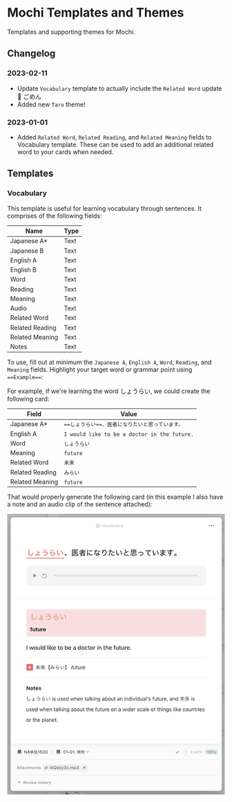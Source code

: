 # Mochi Templates and Themes
Templates and supporting themes for Mochi.

## Changelog
### 2023-02-11
- Update `Vocabulary` template to actually include the `Related Word` update 😬 ごめん
- Added new `Taro` theme!
### 2023-01-01
- Added `Related Word`, `Related Reading`, and `Related Meaning` fields to Vocabulary template. These can be used to add an additional related word to your cards when needed.

## Templates
### Vocabulary
This template is useful for learning vocabulary through sentences. It comprises of the following fields:

| Name | Type |
|------|------|
| Japanese A* | Text |
| Japanese B | Text |
| English A | Text |
| English B | Text |
| Word | Text |
| Reading | Text |
| Meaning | Text |
| Audio | Text |
| Related Word | Text |
| Related Reading | Text |
| Related Meaning | Text |
| Notes | Text |

To use, fill out at minimum the `Japanese A`, `English A`, `Word`, `Reading`, and `Meaning` fields. Highlight your target word or grammar point using `==Example==`:

For example, if we're learning the word しょうらい, we could create the following card:

| Field | Value |
|-------|-------|
| Japanese A* | `==しょうらい==、医者になりたいと思っています。` |
| English A | `I would like to be a doctor in the future.` |
| Word | `しょうらい` |
| Meaning | `future` |
| Related Word | `未来` |
| Related Reading | `みらい` |
| Related Meaning | `future` |

That would properly generate the following card (in this example I also have a note and an audio clip of the sentence attached):

![Vocabulary Example Screenshot](screenshots/vocabulary_example.png)
